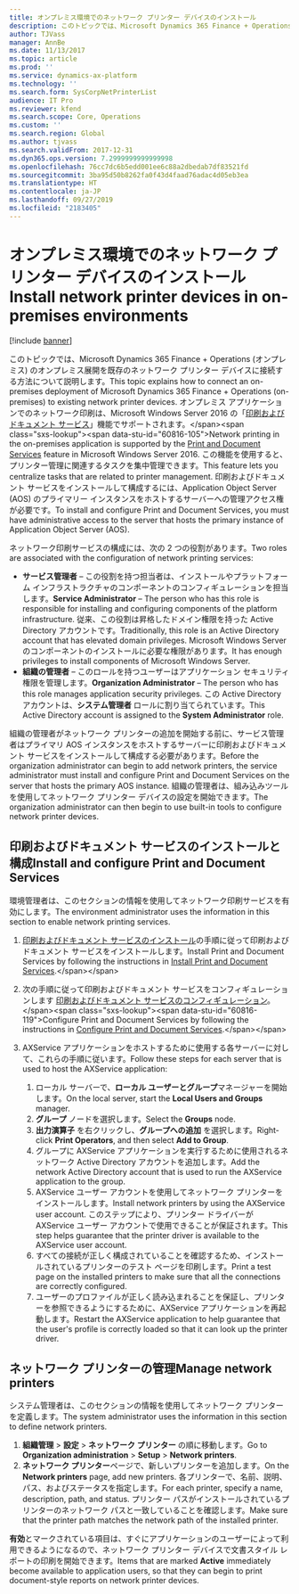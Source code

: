 ```yaml
---
title: オンプレミス環境でのネットワーク プリンター デバイスのインストール
description: このトピックでは、Microsoft Dynamics 365 Finance + Operations (オンプレミス) のオンプレミス展開を既存のネットワーク プリンター デバイスに接続する方法について説明します。
author: TJVass
manager: AnnBe
ms.date: 11/13/2017
ms.topic: article
ms.prod: ''
ms.service: dynamics-ax-platform
ms.technology: ''
ms.search.form: SysCorpNetPrinterList
audience: IT Pro
ms.reviewer: kfend
ms.search.scope: Core, Operations
ms.custom: ''
ms.search.region: Global
ms.author: tjvass
ms.search.validFrom: 2017-12-31
ms.dyn365.ops.version: 7.2999999999999998
ms.openlocfilehash: 76cc7dc6b5edd001ee6c88a2dbedab7df83521fd
ms.sourcegitcommit: 3ba95d50b8262fa0f43d4faad76adac4d05eb3ea
ms.translationtype: HT
ms.contentlocale: ja-JP
ms.lasthandoff: 09/27/2019
ms.locfileid: "2183405"
---
```

# <a name="install-network-printer-devices-in-on-premises-environments"></a><span data-ttu-id="60816-103">オンプレミス環境でのネットワーク プリンター デバイスのインストール</span><span class="sxs-lookup"><span data-stu-id="60816-103">Install network printer devices in on-premises environments</span></span>

[!include [banner](../includes/banner.md)]

<span data-ttu-id="60816-104">このトピックでは、Microsoft Dynamics 365 Finance + Operations (オンプレミス) のオンプレミス展開を既存のネットワーク プリンター デバイスに接続する方法について説明します。</span><span class="sxs-lookup"><span data-stu-id="60816-104">This topic explains how to connect an on-premises deployment of Microsoft Dynamics 365 Finance + Operations (on-premises) to existing network printer devices.</span></span> <span data-ttu-id="60816-105">オンプレミス アプリケーションでのネットワーク印刷は、Microsoft Windows Server 2016 の「[印刷およびドキュメント サービス](https://technet.microsoft.com/library/hh831468(v=ws.11).aspx)」機能でサポートされます。</span><span class="sxs-lookup"><span data-stu-id="60816-105">Network printing in the on-premises application is supported by the [Print and Document Services](https://technet.microsoft.com/library/hh831468(v=ws.11).aspx) feature in Microsoft Windows Server 2016.</span></span> <span data-ttu-id="60816-106">この機能を使用すると、プリンター管理に関連するタスクを集中管理できます。</span><span class="sxs-lookup"><span data-stu-id="60816-106">This feature lets you centralize tasks that are related to printer management.</span></span> <span data-ttu-id="60816-107">印刷およびドキュメント サービスをインストールして構成するには、Application Object Server (AOS) のプライマリー インスタンスをホストするサーバーへの管理アクセス権が必要です。</span><span class="sxs-lookup"><span data-stu-id="60816-107">To install and configure Print and Document Services, you must have administrative access to the server that hosts the primary instance of Application Object Server (AOS).</span></span>

<span data-ttu-id="60816-108">ネットワーク印刷サービスの構成には、次の 2 つの役割があります。</span><span class="sxs-lookup"><span data-stu-id="60816-108">Two roles are associated with the configuration of network printing services:</span></span>

- <span data-ttu-id="60816-109">**サービス管理者** – この役割を持つ担当者は、インストールやプラットフォーム インフラストラクチャのコンポーネントのコンフィギュレーションを担当します。</span><span class="sxs-lookup"><span data-stu-id="60816-109">**Service Administrator** – The person who has this role is responsible for installing and configuring components of the platform infrastructure.</span></span> <span data-ttu-id="60816-110">従来、この役割は昇格したドメイン権限を持った Active Directory アカウントです。</span><span class="sxs-lookup"><span data-stu-id="60816-110">Traditionally, this role is an Active Directory account that has elevated domain privileges.</span></span> <span data-ttu-id="60816-111">Microsoft Windows Server のコンポーネントのインストールに必要な権限があります。</span><span class="sxs-lookup"><span data-stu-id="60816-111">It has enough privileges to install components of Microsoft Windows Server.</span></span>
- <span data-ttu-id="60816-112">**組織の管理者** – このロールを持つユーザーはアプリケーション セキュリティ権限を管理します。</span><span class="sxs-lookup"><span data-stu-id="60816-112">**Organization Administrator** – The person who has this role manages application security privileges.</span></span> <span data-ttu-id="60816-113">この Active Directory アカウントは、**システム管理者** ロールに割り当てられています。</span><span class="sxs-lookup"><span data-stu-id="60816-113">This Active Directory account is assigned to the **System Administrator** role.</span></span>

<span data-ttu-id="60816-114">組織の管理者がネットワーク プリンターの追加を開始する前に、サービス管理者はプライマリ AOS インスタンスをホストするサーバーに印刷およびドキュメント サービスをインストールして構成する必要があります。</span><span class="sxs-lookup"><span data-stu-id="60816-114">Before the organization administrator can begin to add network printers, the service administrator must install and configure Print and Document Services on the server that hosts the primary AOS instance.</span></span> <span data-ttu-id="60816-115">組織の管理者は、組み込みツールを使用してネットワーク プリンター デバイスの設定を開始できます。</span><span class="sxs-lookup"><span data-stu-id="60816-115">The organization administrator can then begin to use built-in tools to configure network printer devices.</span></span>

## <a name="install-and-configure-print-and-document-services"></a><span data-ttu-id="60816-116">印刷およびドキュメント サービスのインストールと構成</span><span class="sxs-lookup"><span data-stu-id="60816-116">Install and configure Print and Document Services</span></span>

<span data-ttu-id="60816-117">環境管理者は、このセクションの情報を使用してネットワーク印刷サービスを有効にします。</span><span class="sxs-lookup"><span data-stu-id="60816-117">The environment administrator uses the information in this section to enable network printing services.</span></span>

1. <span data-ttu-id="60816-118">[印刷およびドキュメント サービスのインストール](https://technet.microsoft.com/library/jj134159(v=ws.11).aspx)の手順に従って印刷およびドキュメント サービスをインストールします。</span><span class="sxs-lookup"><span data-stu-id="60816-118">Install Print and Document Services by following the instructions in [Install Print and Document Services](https://technet.microsoft.com/library/jj134159(v=ws.11).aspx).</span></span>
2. <span data-ttu-id="60816-119">次の手順に従って印刷およびドキュメント サービスをコンフィギュレーションします [印刷およびドキュメント サービスのコンフィギュレーション](https://technet.microsoft.com/library/jj134163(v=ws.11).aspx)。</span><span class="sxs-lookup"><span data-stu-id="60816-119">Configure Print and Document Services by following the instructions in [Configure Print and Document Services](https://technet.microsoft.com/library/jj134163(v=ws.11).aspx).</span></span>
3. <span data-ttu-id="60816-120">AXService アプリケーションをホストするために使用する各サーバーに対して、これらの手順に従います。</span><span class="sxs-lookup"><span data-stu-id="60816-120">Follow these steps for each server that is used to host the AXService application:</span></span>

    1. <span data-ttu-id="60816-121">ローカル サーバーで、**ローカル ユーザーとグループ**マネージャーを開始します。</span><span class="sxs-lookup"><span data-stu-id="60816-121">On the local server, start the **Local Users and Groups** manager.</span></span>
    2. <span data-ttu-id="60816-122">**グループ** ノードを選択します。</span><span class="sxs-lookup"><span data-stu-id="60816-122">Select the **Groups** node.</span></span>
    3. <span data-ttu-id="60816-123">**出力演算子** を右クリックし、**グループへの追加** を選択します。</span><span class="sxs-lookup"><span data-stu-id="60816-123">Right-click **Print Operators**, and then select **Add to Group**.</span></span>
    4. <span data-ttu-id="60816-124">グループに AXService アプリケーションを実行するために使用されるネットワーク Active Directory アカウントを追加します。</span><span class="sxs-lookup"><span data-stu-id="60816-124">Add the network Active Directory account that is used to run the AXService application to the group.</span></span>
    5. <span data-ttu-id="60816-125">AXService ユーザー アカウントを使用してネットワーク プリンターをインストールします。</span><span class="sxs-lookup"><span data-stu-id="60816-125">Install network printers by using the AXService user account.</span></span> <span data-ttu-id="60816-126">このステップにより、プリンター ドライバーが AXService ユーザー アカウントで使用できることが保証されます。</span><span class="sxs-lookup"><span data-stu-id="60816-126">This step helps guarantee that the printer driver is available to the AXService user account.</span></span>
    6. <span data-ttu-id="60816-127">すべての接続が正しく構成されていることを確認するため、インストールされているプリンターのテスト ページを印刷します。</span><span class="sxs-lookup"><span data-stu-id="60816-127">Print a test page on the installed printers to make sure that all the connections are correctly configured.</span></span>
    7. <span data-ttu-id="60816-128">ユーザーのプロファイルが正しく読み込まれることを保証し、プリンターを参照できるようにするために、AXService アプリケーションを再起動します。</span><span class="sxs-lookup"><span data-stu-id="60816-128">Restart the AXService application to help guarantee that the user's profile is correctly loaded so that it can look up the printer driver.</span></span>

## <a name="manage-network-printers"></a><span data-ttu-id="60816-129">ネットワーク プリンターの管理</span><span class="sxs-lookup"><span data-stu-id="60816-129">Manage network printers</span></span>

<span data-ttu-id="60816-130">システム管理者は、このセクションの情報を使用してネットワーク プリンターを定義します。</span><span class="sxs-lookup"><span data-stu-id="60816-130">The system administrator uses the information in this section to define network printers.</span></span>

1. <span data-ttu-id="60816-131">**組織管理** \> **設定** \> **ネットワーク プリンター** の順に移動します。</span><span class="sxs-lookup"><span data-stu-id="60816-131">Go to **Organization administration** \> **Setup** \> **Network printers**.</span></span>
2. <span data-ttu-id="60816-132">**ネットワーク プリンター**ページで、新しいプリンターを追加します。</span><span class="sxs-lookup"><span data-stu-id="60816-132">On the **Network printers** page, add new printers.</span></span> <span data-ttu-id="60816-133">各プリンターで、名前、説明、パス、およびステータスを指定します。</span><span class="sxs-lookup"><span data-stu-id="60816-133">For each printer, specify a name, description, path, and status.</span></span> <span data-ttu-id="60816-134">プリンター パスがインストールされているプリンターのネットワーク パスと一致していることを確認します。</span><span class="sxs-lookup"><span data-stu-id="60816-134">Make sure that the printer path matches the network path of the installed printer.</span></span>

<span data-ttu-id="60816-135">**有効**とマークされている項目は、すぐにアプリケーションのユーザーによって利用できるようになるので、ネットワーク プリンター デバイスで文書スタイル レポートの印刷を開始できます。</span><span class="sxs-lookup"><span data-stu-id="60816-135">Items that are marked **Active** immediately become available to application users, so that they can begin to print document-style reports on network printer devices.</span></span>
